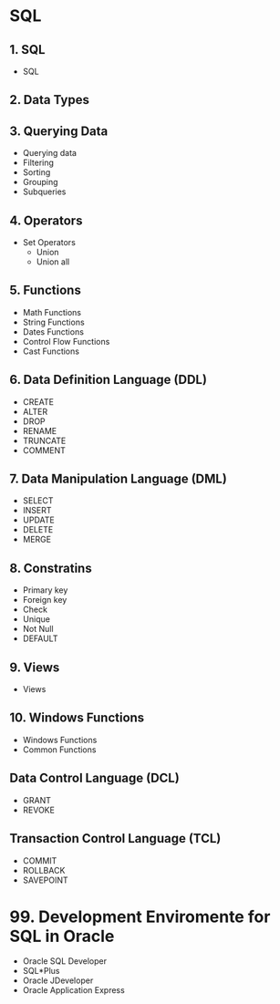 # SQL

## 1. SQL

- SQL

## 2. Data Types

## 3. Querying Data

- Querying data
- Filtering
- Sorting
- Grouping
- Subqueries

## 4. Operators

- Set Operators
  - Union
  - Union all

## 5. Functions

- Math Functions
- String Functions
- Dates Functions
- Control Flow Functions
- Cast Functions

## 6. Data Definition Language (DDL)

- CREATE
- ALTER
- DROP
- RENAME
- TRUNCATE
- COMMENT

## 7. Data Manipulation Language (DML)

- SELECT
- INSERT
- UPDATE
- DELETE
- MERGE

## 8. Constratins

- Primary key
- Foreign key
- Check
- Unique
- Not Null
- DEFAULT

## 9. Views

- Views

## 10. Windows Functions

- Windows Functions
- Common Functions

## Data Control Language (DCL)

- GRANT
- REVOKE

## Transaction Control Language (TCL)

- COMMIT
- ROLLBACK
- SAVEPOINT

# 99. Development Enviromente for SQL in Oracle

- Oracle SQL Developer
- SQL\*Plus
- Oracle JDeveloper
- Oracle Application Express
